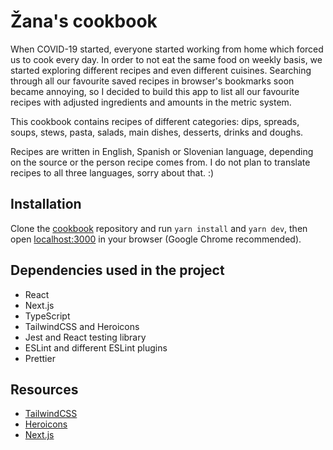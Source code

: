 # Žana's cookbook

When COVID-19 started, everyone started working from home which forced us to cook every day. In order to not eat
the same food on weekly basis, we started exploring different recipes and even different cuisines.
Searching through all our favourite saved recipes in browser's bookmarks soon became annoying, so I decided to build
this app to list all our favourite recipes with adjusted ingredients and amounts in the metric system. 

This cookbook contains recipes of different categories: dips, spreads, soups, stews, pasta, salads, main dishes,
desserts, drinks and doughs.

Recipes are written in English, Spanish or Slovenian language, depending on the source or the person recipe comes from.
I do not plan to translate recipes to all three languages, sorry about that. :)

## Installation
Clone the [cookbook](https://github.com/flanzana/cookbook) repository and run `yarn install` and `yarn dev`,
then open [localhost:3000](http://localhost:3000) in your browser (Google Chrome recommended).

## Dependencies used in the project
- React
- Next.js
- TypeScript
- TailwindCSS and Heroicons
- Jest and React testing library
- ESLint and different ESLint plugins
- Prettier

## Resources
- [TailwindCSS](https://tailwindcss.com/docs)
- [Heroicons](https://heroicons.com/)
- [Next.js](https://nextjs.org/docs)
